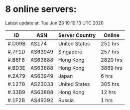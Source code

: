 # 8 online servers:

Latest update at: Tue Jun 23 19:10:13 UTC 2020

| ID | ASN | Server Country | Online |
| -- | --- | -------------- | ------ |
| #.D09B | AS174 | United States | 251 hrs |
| #.7F1D | AS63949 | Singapore | 257 hrs |
| #.B6F8 | AS63888 | Hong Kong | 2820 hrs |
| #.BD3E | AS63888 | Hong Kong | 3889 hrs |
| #.2A79 | AS63949 | Japan | 6 hrs |
| #.1278 | AS23033 | United States | 305 hrs |
| #.33B9 | AS63888 | Hong Kong | 12 hrs |
| #.1F2B | AS49392 | Russia | 1 hrs |

